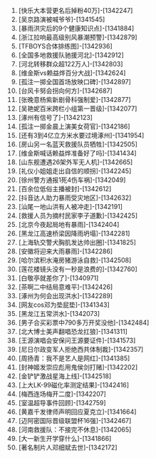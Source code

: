 
1. [快乐大本营更名后掉粉40万]-[1342247]
1. [吴京路演被喊爷爷]-[1341545]
1. [暴雨洪灾后的9个健康知识点]-[1341884]
1. [浙江拉响最高级别风暴潮预警]-[1342879]
1. [TFBOYS合体排练图]-[1342936]
1. [全国多地救援队驰援河北]-[1342912]
1. [河北转移群众超122万人]-[1342803]
1. [维金斯vs赖益烨百分大战]-[1342624]
1. [孤注一掷全国首场放映口碑]-[1342897]
1. [台风卡努会拐向何方]-[1342687]
1. [张晚意杨紫新剧骨科强制爱]-[1342877]
1. [吴艳妮百米跨栏小组第一晋级]-[1342077]
1. [涿州有信号了]-[1342123]
1. [孤注一掷金晨上演美女荷官]-[1342186]
1. [还有3到4亿立方米水要过境涿州]-[1341954]
1. [房山另一名蓝天救援队员牺牲]-[1342505]
1. [维金斯喊话赖益烨准备好了吗]-[1341434]
1. [山东舰遭遇26架外军无人机]-[1342665]
1. [礼仪小姐姐走出自信的顺拐]-[1342245]
1. [徐州警方通报1死4伤车祸]-[1342049]
1. [百余位低俗主播被封]-[1342612]
1. [抖音达人助力暴雨受灾地区]-[1342632]
1. [汕尾一地山洪有人被冲走]-[1342191]
1. [救援人员为摘村民家李子道歉]-[1342425]
1. [北京今夜起局地有暴雨]-[1342404]
1. [黑龙江高速桥梁因降雨坍塌]-[1342281]
1. [上海轨交警犬胸肌发达帅出圈]-[1341825]
1. [安徽将迎来大雨暴雨]-[1342286]
1. [哈尔滨积水淹房猪游泳自救]-[1342508]
1. [莲花楼镜头没有一秒是浪费的]-[1342760]
1. [白敬亭就差你了]-[1340971]
1. [茶啊二中结局意难平]-[1342426]
1. [涿州为何会出现洪水]-[1342289]
1. [网友cos邓为垫屁垫]-[1341343]
1. [黑龙江五常洪水]-[1342073]
1. [男子合买彩票中790多万开奖没他]-[1342484]
1. [北大博士美声翻唱恐龙扛狼]-[1341311]
1. [王源演唱会安保问王源要证件]-[1341573]
1. [尼日尔政变军人拒绝西共体制裁]-[1342357]
1. [周扬青：我不是艺人是网红]-[1341385]
1. [封神姬发崇应彪用鬼侯剑打赌]-[1342202]
1. [金铲铲激战星海上线]-[1342518]
1. [上大LK-99磁化率测定结果]-[1342416]
1. [梅西连场梅开二度]-[1342207]
1. [室温超导事件回顾]-[1342759]
1. [黄嘉千发律师声明回应夏克立]-[1341664]
1. [迈阿密国际晋级联盟杯16强]-[1342467]
1. [河南救援队：不接完不休息]-[1342065]
1. [大一新生开学穿什么]-[1341866]
1. [著名制片人邓细斌去世]-[1342172]